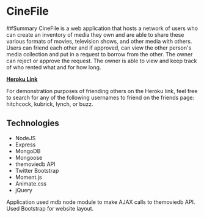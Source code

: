 # CineFile

##Summary
CineFile is a web application that hosts a network of users who can create an inventory of media they own and are able to share these various formats of movies, television shows, and other media with others. Users can friend each other and if approved, can view the other person's media collection and put in a request to borrow from the other. The owner can reject or approve the request. The owner is able to view and keep track of who rented what and for how long.


[**Heroku Link**](https://cinefile.herokuapp.com)

For demonstration purposes of friending others on the Heroku link, feel free to search for any of the following usernames to friend on the friends page: hitchcock, kubrick, lynch, or buzz.

## Technologies
* NodeJS
* Express
* MongoDB
* Mongoose
* themoviedb API
* Twitter Bootstrap
* Moment.js
* Animate.css
* jQuery

Application used mdb node module to make AJAX calls to themoviedb API. Used Bootstrap for website layout.